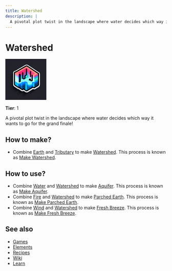 ```yaml
---
title: Watershed
description: |
  A pivotal plot twist in the landscape where water decides which way it wants to go for the grand finale!
---
```

# Watershed

![](../images/item.watershed.png)

**Tier**: 1

A pivotal plot twist in the landscape where water decides which way it wants to go for the grand finale!

## How to make?

* Combine [Earth](/wiki/elements/earth) and [Tributary](/wiki/elements/tributary) to make [Watershed](/wiki/elements/watershed). This process is known as [Make Watershed](/wiki/recipes/make-watershed).

## How to use?

* Combine [Water](/wiki/elements/water) and [Watershed](/wiki/elements/watershed) to make [Aquifer](/wiki/elements/aquifer). This process is known as [Make Aquifer](/wiki/recipes/make-aquifer).
* Combine [Fire](/wiki/elements/fire) and [Watershed](/wiki/elements/watershed) to make [Parched Earth](/wiki/elements/parched-earth). This process is known as [Make Parched Earth](/wiki/recipes/make-parched-earth).
* Combine [Wind](/wiki/elements/wind) and [Watershed](/wiki/elements/watershed) to make [Fresh Breeze](/wiki/elements/fresh-breeze). This process is known as [Make Fresh Breeze](/wiki/recipes/make-fresh-breeze).

## See also

* [Games](/wiki/games)
* [Elements](/wiki/elements)
* [Recipes](/wiki/recipes)
* [Wiki](/wiki/index)
* [Learn](/learn/index)